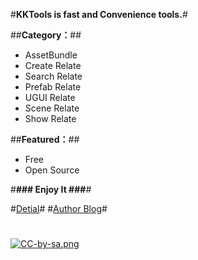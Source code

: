 #**KKTools is fast and Convenience tools.**#

##**Category：**##
* AssetBundle
* Create Relate
* Search Relate
* Prefab Relate
* UGUI Relate
* Scene Relate
* Show Relate

##**Featured：**##
* Free
* Open Source

#**### Enjoy It ###**#

#[Detial](http://k79k06k02k.com/Pdf/KKTools%20Guild.pdf)#
#[Author Blog](http://k79k06k02k.com/blog)#

# #
[![CC-by-sa.png](http://k79k06k02k.com/Image/CC-by-sa.png)](http://creativecommons.org/licenses/by-sa/4.0/)
